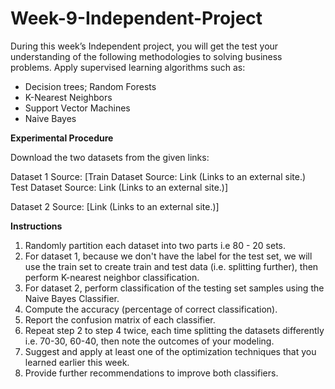 # Week-9-Independent-Project

During this week’s Independent project, you will get the test your understanding of the following methodologies to solving business problems.
Apply supervised learning algorithms such as:
- Decision trees; Random Forests
- K-Nearest Neighbors
- Support Vector Machines
- Naive Bayes

**Experimental Procedure**

Download the two datasets from the given links:

Dataset 1 Source: 
[Train Dataset Source: Link (Links to an external site.)
Test Dataset Source: Link (Links to an external site.)]

Dataset 2 Source: [Link (Links to an external site.)]

**Instructions**

1. Randomly partition each dataset into two parts i.e 80 - 20  sets.
2. For dataset 1, because we don't have the label for the test set, we will use the train set to create train and test data (i.e. splitting further), then perform K-nearest neighbor classification.
3. For dataset 2, perform classification of the testing set samples using the Naive Bayes Classifier.
4. Compute the accuracy (percentage of correct classification).
5. Report the confusion matrix of each classifier.
6. Repeat step 2 to step 4 twice, each time splitting the datasets differently i.e. 70-30, 60-40, then note the outcomes of your modeling.
7. Suggest and apply at least one of the optimization techniques that you learned earlier this week.
8. Provide further recommendations to improve both classifiers. 
